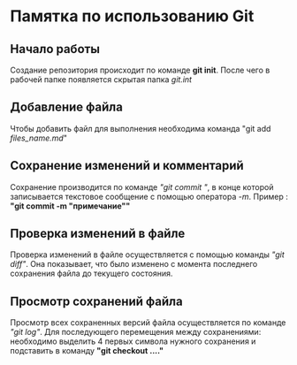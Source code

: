 # Памятка по использованию Git

## Начало работы 

Создание репозитория происходит по команде **git init**. После чего в рабочей папке появляется скрытая папка *git.int*

## Добавление файла 

Чтобы добавить файл для выполнения необходима команда "git add *files_name.md*"

## Сохранение изменений и комментарий 

Сохранение производится по команде *"git commit "*, в конце которой записывается текстовое сообщение с помощью оператора *-m*. Пример : **"git commit -m "примечание""**

## Проверка изменений в файле

Проверка изменений в файле осуществляется с помощью команды *"git diff"*. Она показывает, что было изменено с момента последнего сохранения файла до текущего состояния.

## Просмотр сохранений файла

Просмотр всех сохраненных версий файла осуществляется по команде *"git log"*. Для последующего перемещения между сохранениями: необходимо выделить 4 первых символа нужного сохранения и подставить в команду **"git checkout ...."**

